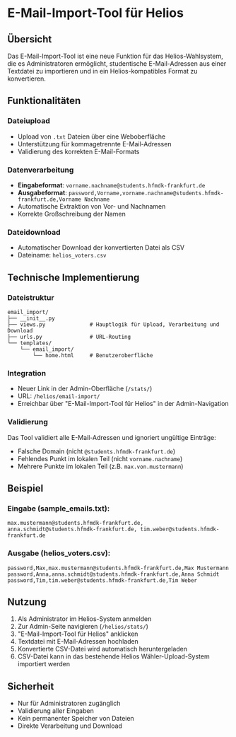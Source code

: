 # E-Mail-Import-Tool für Helios

## Übersicht

Das E-Mail-Import-Tool ist eine neue Funktion für das Helios-Wahlsystem, die es Administratoren ermöglicht, studentische E-Mail-Adressen aus einer Textdatei zu importieren und in ein Helios-kompatibles Format zu konvertieren.

## Funktionalitäten

### Dateiupload
- Upload von `.txt` Dateien über eine Weboberfläche
- Unterstützung für kommagetrennte E-Mail-Adressen
- Validierung des korrekten E-Mail-Formats

### Datenverarbeitung
- **Eingabeformat**: `vorname.nachname@students.hfmdk-frankfurt.de`
- **Ausgabeformat**: `password,Vorname,vorname.nachname@students.hfmdk-frankfurt.de,Vorname Nachname`
- Automatische Extraktion von Vor- und Nachnamen
- Korrekte Großschreibung der Namen

### Dateidownload
- Automatischer Download der konvertierten Datei als CSV
- Dateiname: `helios_voters.csv`

## Technische Implementierung

### Dateistruktur
```
email_import/
├── __init__.py
├── views.py              # Hauptlogik für Upload, Verarbeitung und Download
├── urls.py               # URL-Routing
└── templates/
    └── email_import/
        └── home.html     # Benutzeroberfläche
```

### Integration
- Neuer Link in der Admin-Oberfläche (`/stats/`)
- URL: `/helios/email-import/`
- Erreichbar über "E-Mail-Import-Tool für Helios" in der Admin-Navigation

### Validierung
Das Tool validiert alle E-Mail-Adressen und ignoriert ungültige Einträge:
- Falsche Domain (nicht `@students.hfmdk-frankfurt.de`)
- Fehlendes Punkt im lokalen Teil (nicht `vorname.nachname`)
- Mehrere Punkte im lokalen Teil (z.B. `max.von.mustermann`)

## Beispiel

### Eingabe (sample_emails.txt):
```
max.mustermann@students.hfmdk-frankfurt.de, anna.schmidt@students.hfmdk-frankfurt.de, tim.weber@students.hfmdk-frankfurt.de
```

### Ausgabe (helios_voters.csv):
```
password,Max,max.mustermann@students.hfmdk-frankfurt.de,Max Mustermann
password,Anna,anna.schmidt@students.hfmdk-frankfurt.de,Anna Schmidt
password,Tim,tim.weber@students.hfmdk-frankfurt.de,Tim Weber
```

## Nutzung

1. Als Administrator im Helios-System anmelden
2. Zur Admin-Seite navigieren (`/helios/stats/`)
3. "E-Mail-Import-Tool für Helios" anklicken
4. Textdatei mit E-Mail-Adressen hochladen
5. Konvertierte CSV-Datei wird automatisch heruntergeladen
6. CSV-Datei kann in das bestehende Helios Wähler-Upload-System importiert werden

## Sicherheit

- Nur für Administratoren zugänglich
- Validierung aller Eingaben
- Kein permanenter Speicher von Dateien
- Direkte Verarbeitung und Download